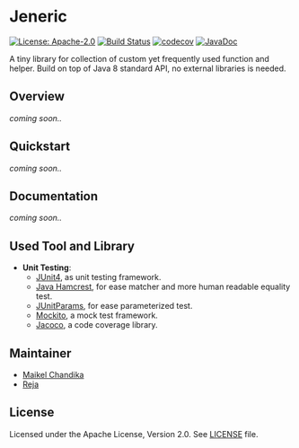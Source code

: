 # Jeneric
[![License: Apache-2.0](https://img.shields.io/badge/license-Apache--2.0-green.svg)](/LICENSE)
[![Build Status](https://travis-ci.org/mkdika/jeneric.svg?branch=master)](https://travis-ci.org/mkdika/jeneric)
[![codecov](https://codecov.io/gh/mkdika/jeneric/branch/master/graph/badge.svg)](https://codecov.io/gh/mkdika/jeneric)
[![JavaDoc](https://img.shields.io/badge/javadoc-html-blue.svg)](/#)

A tiny library for collection of custom yet frequently used function and helper. 
Build on top of Java 8 standard API, no external libraries is needed.


## Overview
_coming soon.._


## Quickstart
_coming soon.._


## Documentation
_coming soon.._


## Used Tool and Library
- __Unit Testing__:
	- [JUnit4](https://junit.org/junit4/), as unit testing framework.
	- [Java Hamcrest](http://hamcrest.org/JavaHamcrest/), for ease matcher and more human readable equality test.
	- [JUnitParams](https://github.com/Pragmatists/JUnitParams), for ease parameterized test.
	- [Mockito](http://site.mockito.org/), a mock test framework.
	- [Jacoco](https://www.eclemma.org/jacoco/), a code coverage library.
	

## Maintainer
- [Maikel Chandika](https://github.com/mkdika)
- [Reja](https://github.com/zigic88)


## License
Licensed under the Apache License, Version 2.0. See [LICENSE](/LICENSE) file.
